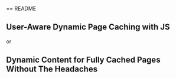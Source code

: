 == README

## User-Aware Dynamic Page Caching with JS

or

## Dynamic Content for Fully Cached Pages Without The Headaches
